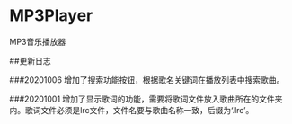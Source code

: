 # MP3Player
MP3音乐播放器

##更新日志

###20201006
增加了搜索功能按钮，根据歌名关键词在播放列表中搜索歌曲。

###20201001
增加了显示歌词的功能，需要将歌词文件放入歌曲所在的文件夹内。歌词文件必须是lrc文件，文件名要与歌曲名称一致，后缀为‘.lrc’。
